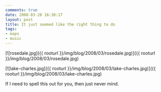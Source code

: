 ```yaml
---
comments: true
date: 2008-03-28 16:38:17
layout: post
title: It just seemed like the right thing to do
tags:
- maps
- music
---
```


[![rosedale.jpg]({{ rooturl }}/img/blog/2008/03/rosedale.jpg)]({{ rooturl }}/img/blog/2008/03/rosedale.jpg)

[![lake-charles.jpg]({{ rooturl }}/img/blog/2008/03/lake-charles.jpg)]({{ rooturl }}/img/blog/2008/03/lake-charles.jpg)

If I need to spell this out for you, then just never mind.
